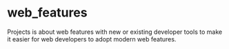 # web_features
Projects is about web features with new or existing developer tools to make it easier for web developers to adopt modern web features.
